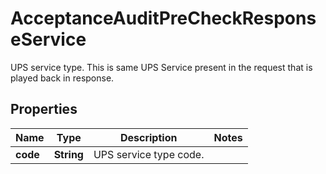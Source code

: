 

# AcceptanceAuditPreCheckResponseService

UPS service type. This is same UPS Service present in the request that is played back in response.

## Properties

| Name | Type | Description | Notes |
|------------ | ------------- | ------------- | -------------|
|**code** | **String** | UPS service type code. |  |



